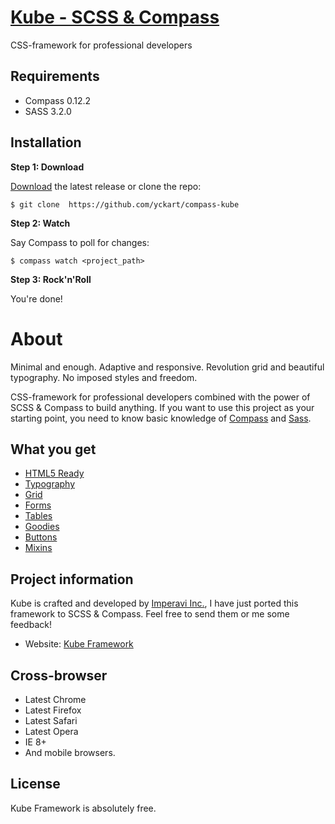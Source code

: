 [Kube - SCSS & Compass](https://github.com/yckart/compass-kube/)
=========================

CSS-framework for professional developers

Requirements
-------------------------
* Compass 0.12.2
* SASS 3.2.0

Installation
-------------------------
**Step 1: Download**

[Download](https://github.com/yckart/compass-kube/zipball/master) the latest release or clone the repo:

``$ git clone  https://github.com/yckart/compass-kube``

**Step 2: Watch**

Say Compass to poll for changes:

``$ compass watch <project_path>``

**Step 3: Rock'n'Roll**

You're done!

About
========================

Minimal and enough. Adaptive and responsive. Revolution grid and beautiful typography. No imposed styles and freedom.

CSS-framework for professional developers combined with the power of SCSS & Compass to build anything. If you want to use this project as your starting point, you need to know basic knowledge of [Compass](http://compass-style.org/) and [Sass](http://sass-lang.com/).

What you get
-------------------------

* [HTML5 Ready](https://github.com/yckart/compass-kube/blob/master/index.html)
* [Typography](https://github.com/yckart/compass-kube/blob/master/sass/_typo.scss)
* [Grid](https://github.com/yckart/compass-kube/blob/master/sass/_grid.scss)
* [Forms](https://github.com/yckart/compass-kube/blob/master/sass/_forms.scss)
* [Tables](https://github.com/yckart/compass-kube/blob/master/sass/_tables.scss)
* [Goodies](https://github.com/yckart/compass-kube/blob/master/sass/_goodies.scss)
* [Buttons](https://github.com/yckart/compass-kube/blob/master/sass/_buttons.scss)
* [Mixins](https://github.com/yckart/compass-kube/blob/master/sass/_mixins.scss)

Project information
-------------------------
Kube is crafted and developed by [Imperavi Inc.](http://imperavi.com/), I have just ported this framework to SCSS & Compass. Feel free to send them or me some feedback!

* Website: [Kube Framework](http://kubeframework.com/)

Cross-browser 
-------------------------
* Latest Chrome
* Latest Firefox
* Latest Safari
* Latest Opera
* IE 8+
* And mobile browsers.

License
-------------------------

Kube Framework is absolutely free.